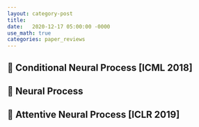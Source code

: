 ```yaml
---
layout: category-post
title:  
date:   2020-12-17 05:00:00 -0000
use_math: true
categories: paper_reviews
---
```

## :blue_book: Conditional Neural Process [ICML 2018]
## :blue_book: Neural Process
## :orange_book: Attentive Neural  Process [ICLR 2019]
